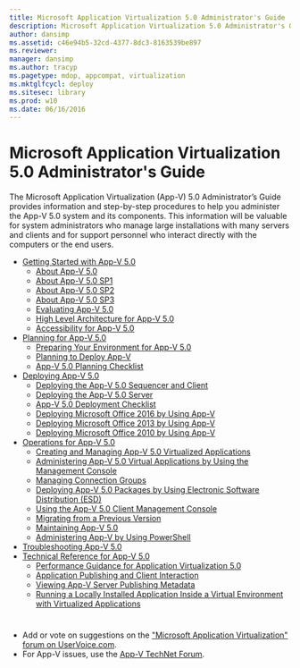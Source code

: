 ```yaml
---
title: Microsoft Application Virtualization 5.0 Administrator's Guide
description: Microsoft Application Virtualization 5.0 Administrator's Guide
author: dansimp
ms.assetid: c46e94b5-32cd-4377-8dc3-8163539be897
ms.reviewer: 
manager: dansimp
ms.author: tracyp
ms.pagetype: mdop, appcompat, virtualization
ms.mktglfcycl: deploy
ms.sitesec: library
ms.prod: w10
ms.date: 06/16/2016
---
```


# Microsoft Application Virtualization 5.0 Administrator's Guide

The Microsoft Application Virtualization (App-V) 5.0 Administrator’s Guide provides information and step-by-step procedures to help you administer the App-V 5.0 system and its components. This information will be valuable for system administrators who manage large installations with many servers and clients and for support personnel who interact directly with the computers or the end users.

- [Getting Started with App-V 5.0](getting-started-with-app-v-50--rtm.md)
  - [About App-V 5.0](about-app-v-50.md)
  - [About App-V 5.0 SP1](about-app-v-50-sp1.md)
  - [About App-V 5.0 SP2](about-app-v-50-sp2.md)
  - [About App-V 5.0 SP3](about-app-v-50-sp3.md)
  - [Evaluating App-V 5.0](evaluating-app-v-50.md)
  - [High Level Architecture for App-V 5.0](high-level-architecture-for-app-v-50.md)
  - [Accessibility for App-V 5.0](accessibility-for-app-v-50.md)
- [Planning for App-V 5.0](planning-for-app-v-50-rc.md)
  - [Preparing Your Environment for App-V 5.0](preparing-your-environment-for-app-v-50.md)
  - [Planning to Deploy App-V](planning-to-deploy-app-v.md)
  - [App-V 5.0 Planning Checklist](app-v-50-planning-checklist.md)
- [Deploying App-V 5.0](deploying-app-v-50.md)
  - [Deploying the App-V 5.0 Sequencer and Client](deploying-the-app-v-50-sequencer-and-client.md)
  - [Deploying the App-V 5.0 Server](deploying-the-app-v-50-server.md)
  - [App-V 5.0 Deployment Checklist](app-v-50-deployment-checklist.md)
  - [Deploying Microsoft Office 2016 by Using App-V](deploying-microsoft-office-2016-by-using-app-v.md)
  - [Deploying Microsoft Office 2013 by Using App-V](deploying-microsoft-office-2013-by-using-app-v.md)
  - [Deploying Microsoft Office 2010 by Using App-V](deploying-microsoft-office-2010-by-using-app-v.md)
- [Operations for App-V 5.0](operations-for-app-v-50.md)
  - [Creating and Managing App-V 5.0 Virtualized Applications](creating-and-managing-app-v-50-virtualized-applications.md)
  - [Administering App-V 5.0 Virtual Applications by Using the Management Console](administering-app-v-50-virtual-applications-by-using-the-management-console.md)
  - [Managing Connection Groups](managing-connection-groups.md)
  - [Deploying App-V 5.0 Packages by Using Electronic Software Distribution (ESD)](deploying-app-v-50-packages-by-using-electronic-software-distribution--esd-.md)
  - [Using the App-V 5.0 Client Management Console](using-the-app-v-50-client-management-console.md)
  - [Migrating from a Previous Version](migrating-from-a-previous-version-app-v-50.md)
  - [Maintaining App-V 5.0](maintaining-app-v-50.md)
  - [Administering App-V by Using PowerShell](administering-app-v-by-using-powershell.md)
- [Troubleshooting App-V 5.0](troubleshooting-app-v-50.md)
- [Technical Reference for App-V 5.0](technical-reference-for-app-v-50.md)
  - [Performance Guidance for Application Virtualization 5.0](performance-guidance-for-application-virtualization-50.md)
  - [Application Publishing and Client Interaction](application-publishing-and-client-interaction.md)
  - [Viewing App-V Server Publishing Metadata](viewing-app-v-server-publishing-metadata.md)
  - [Running a Locally Installed Application Inside a Virtual Environment with Virtualized Applications](running-a-locally-installed-application-inside-a-virtual-environment-with-virtualized-applications.md)

#

- Add or vote on suggestions on the ["Microsoft Application Virtualization" forum on UserVoice.com](http://appv.uservoice.com/forums/280448-microsoft-application-virtualization).
- For App-V issues, use the [App-V TechNet Forum](https://social.technet.microsoft.com/Forums/home?forum=mdopappv).
